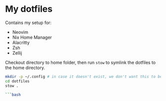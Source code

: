 # My dotfiles
Contains my setup for:
* Neovim
* Nix Home Manager
* Alacritty
* Zsh
* Zellij

Checkout directory to home folder, then run `stow` to symlink the dotfiles to the home directory.

```bash
mkdir -p ~/.config # in case it doesn't exist, we don't want this to be a symlink.
cd dotfiles
stow .

```bash

